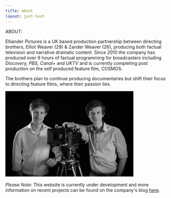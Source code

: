 ```yaml
---
title: about
layout: just-text
---
```

ABOUT:

Elliander Pictures is a UK based production partnership between directing brothers, Elliot Weaver (29) & Zander Weaver (26), producing both factual television and narrative dramatic content. Since 2010 the company has produced over 9 hours of factual programming for broadcasters including *Discovery, PBS, Canal+* and *UKTV* and is currently completing post production on the self produced feature film, COSMOS.

The brothers plan to continue producing documentaries but shift their focus to directing feature films, where their passion lies.

<img src= "./elliot_zander.jpg" alt="Elliot & Zander Weaver" style="width: 400px; align: left"/>

*Please Note*: This website is currently under development and more information on recent projects can be found on the company's blog <a href= "https://reeldealfilmschool.wordpress.com/projects/">here</a>.
